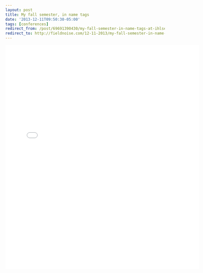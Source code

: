 ```yaml
---
layout: post 
title: My fall semester, in name tags
date: '2013-12-11T09:50:30-05:00' 
tags: [conferences] 
redirect_from: /post/69691390430/my-fall-semester-in-name-tags-at-ihlseng/
redirect_to: http://fieldnoise.com/12-11-2013/my-fall-semester-in-name-tags-at-ihlseng.html
--- 
```


<center><iframe src="//instagram.com/p/hyQa6OgAtn/embed/" width="612" height="710" frameborder="0" scrolling="no" allowtransparency="true"></iframe><center>
